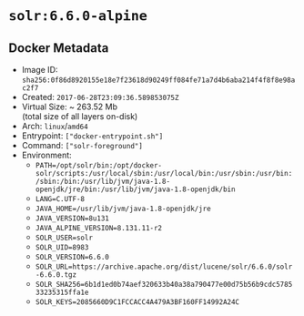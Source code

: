 # `solr:6.6.0-alpine`

## Docker Metadata

- Image ID: `sha256:0f86d8920155e18e7f23618d90249ff084fe71a7d4b6aba214f4f8f8e98ac2f7`
- Created: `2017-06-28T23:09:36.589853075Z`
- Virtual Size: ~ 263.52 Mb  
  (total size of all layers on-disk)
- Arch: `linux`/`amd64`
- Entrypoint: `["docker-entrypoint.sh"]`
- Command: `["solr-foreground"]`
- Environment:
  - `PATH=/opt/solr/bin:/opt/docker-solr/scripts:/usr/local/sbin:/usr/local/bin:/usr/sbin:/usr/bin:/sbin:/bin:/usr/lib/jvm/java-1.8-openjdk/jre/bin:/usr/lib/jvm/java-1.8-openjdk/bin`
  - `LANG=C.UTF-8`
  - `JAVA_HOME=/usr/lib/jvm/java-1.8-openjdk/jre`
  - `JAVA_VERSION=8u131`
  - `JAVA_ALPINE_VERSION=8.131.11-r2`
  - `SOLR_USER=solr`
  - `SOLR_UID=8983`
  - `SOLR_VERSION=6.6.0`
  - `SOLR_URL=https://archive.apache.org/dist/lucene/solr/6.6.0/solr-6.6.0.tgz`
  - `SOLR_SHA256=6b1d1ed0b74aef320633b40a38a790477e00d75b56b9cdc578533235315ffa1e`
  - `SOLR_KEYS=2085660D9C1FCCACC4A479A3BF160FF14992A24C`

